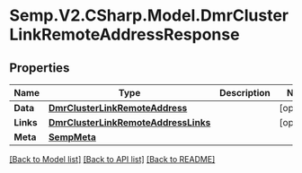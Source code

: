 # Semp.V2.CSharp.Model.DmrClusterLinkRemoteAddressResponse
## Properties

Name | Type | Description | Notes
------------ | ------------- | ------------- | -------------
**Data** | [**DmrClusterLinkRemoteAddress**](DmrClusterLinkRemoteAddress.md) |  | [optional] 
**Links** | [**DmrClusterLinkRemoteAddressLinks**](DmrClusterLinkRemoteAddressLinks.md) |  | [optional] 
**Meta** | [**SempMeta**](SempMeta.md) |  | 

[[Back to Model list]](../README.md#documentation-for-models) [[Back to API list]](../README.md#documentation-for-api-endpoints) [[Back to README]](../README.md)

